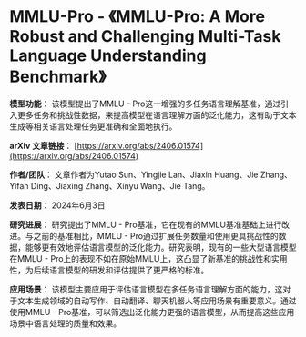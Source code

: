 # MMLU-Pro - 《MMLU-Pro: A More Robust and Challenging Multi-Task Language Understanding Benchmark》

**模型功能**：
该模型提出了MMLU - Pro这一增强的多任务语言理解基准，通过引入更多任务和挑战性数据，来提高模型在语言理解方面的泛化能力，这有助于文本生成等相关语言处理任务更准确和全面地执行。

**arXiv 文章链接**：
[https://arxiv.org/abs/2406.01574](https://arxiv.org/abs/2406.01574)

**作者/团队**：
文章作者为Yutao Sun、Yingjie Lan、Jiaxin Huang、Jie Zhang、Yifan Ding、Jiaxing Zhang、Xinyu Wang、Jie Tang。

**发表日期**：
2024年6月3日

**研究进展**：
研究提出了MMLU - Pro基准，它在现有的MMLU基准基础上进行改进。与之前的基准相比，MMLU - Pro通过扩展任务数量和使用更具挑战性的数据，能够更有效地评估语言模型的泛化能力。研究表明，现有的一些大型语言模型在MMLU - Pro上的表现不如在原始MMLU上，这凸显了新基准的挑战性和实用性，为后续语言模型的研发和评估提供了更严格的标准。

**应用场景**：
该模型主要应用于评估语言模型在多任务语言理解方面的能力，这对于文本生成领域的自动写作、自动翻译、聊天机器人等应用场景有重要意义。通过使用MMLU - Pro基准，可以筛选出泛化能力更强的语言模型，从而提高这些应用场景中语言处理的质量和效果。